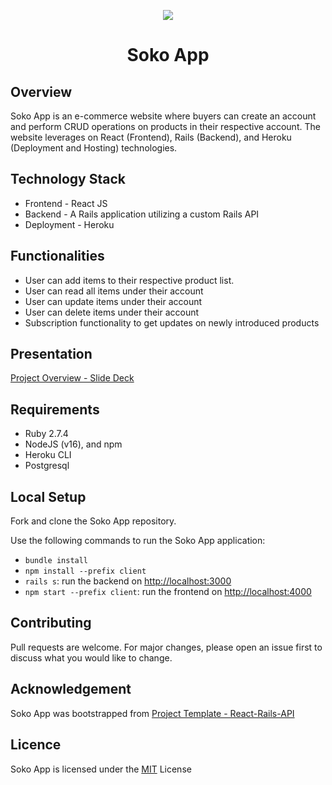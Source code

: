 <p align="center"><img src="https://img.icons8.com/stickers/344/online-shop.png" /></p>

<h1 align="center">Soko App</h1>

## Overview

Soko App is an e-commerce website where buyers can create an account and perform CRUD operations on products in their respective account. The website leverages on React (Frontend), Rails (Backend), and Heroku (Deployment and Hosting) technologies.

## Technology Stack
* Frontend - React JS 
* Backend - A Rails application utilizing a custom Rails API
* Deployment - Heroku
 
## Functionalities
 
* User can add items to their respective product list.
* User can read all items under their account
* User can update items under their account
* User can delete items under their account
* Subscription functionality to get updates on newly introduced products

## Presentation 

[Project Overview - Slide Deck](https://docs.google.com/presentation/d/12Dd0pevvZlR2S3mSeqvxzefzKi2QgTSkQ0FJEc5J7O8/edit#slide=id.gc6f90357f_0_27)


## Requirements 

- Ruby 2.7.4
- NodeJS (v16), and npm
- Heroku CLI
- Postgresql

## Local Setup

Fork and clone the Soko App repository.

Use the following commands to run the Soko App application:
- `bundle install`
- `npm install --prefix client`
- `rails s`: run the backend on [http://localhost:3000](http://localhost:3000)
- `npm start --prefix client`: run the frontend on
  [http://localhost:4000](http://localhost:4000)  

## Contributing

Pull requests are welcome. For major changes, please open an issue first to discuss what you would like to change.

## Acknowledgement

Soko App was bootstrapped from [Project Template - React-Rails-API](https://github.com/learn-co-curriculum/project-template-react-rails-api)

## Licence
Soko App is licensed under the <a href="https://choosealicense.com/licenses/mit/">MIT</a> License

